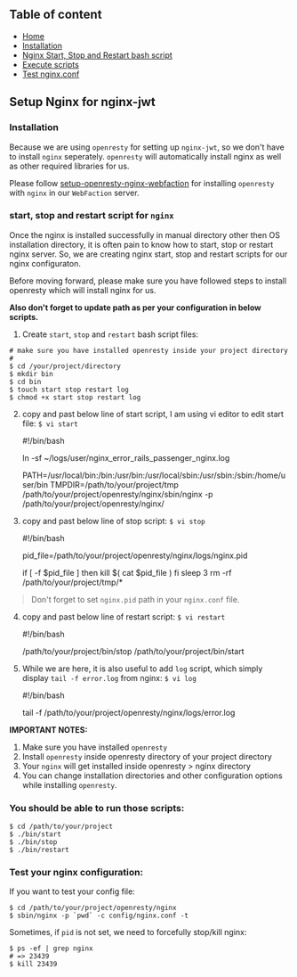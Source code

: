 ## Table of content

- [Home](README.md)
- [Installation](#installation)
- [Nginx Start, Stop and Restart bash script](#start-stop-and-restart-script-for-nginx)
- [Execute scripts](#you-should-be-able-to-run-those-scripts)
- [Test nginx.conf](#test-your-nginx-configuration)

## Setup Nginx for nginx-jwt

### Installation

Because we are using `openresty` for setting up `nginx-jwt`, so we don't have
to install `nginx` seperately. `openresty` will automatically install nginx
as well as other required libraries for us. 

Please follow [setup-openresty-nginx-webfaction](setup-openresty-nginx-webfaction.md)
for installing `openresty` with `nginx` in our `WebFaction` server.

### start, stop and restart script for `nginx`

Once the nginx is installed successfully in manual directory other then OS
installation directory, it is often pain to know how to start, stop or restart
nginx server. So, we are creating nginx start, stop and restart scripts for our
nginx configuraton.

Before moving forward, please make sure you have followed steps to install 
openresty which will install nginx for us.

>
**Also don't forget to update path as per your configuration in below scripts.**

1) Create `start`, `stop` and `restart` bash script files:

```
# make sure you have installed openresty inside your project directory
#
$ cd /your/project/directory
$ mkdir bin
$ cd bin
$ touch start stop restart log
$ chmod +x start stop restart log
```

2) copy and past below line of start script, I am using vi editor to edit 
start file: `$ vi start`

	#!/bin/bash
			
	ln -sf ~/logs/user/nginx_error_rails_passenger_nginx.log
	
	PATH=/usr/local/bin:/bin:/usr/bin:/usr/local/sbin:/usr/sbin:/sbin:/home/user/bin TMPDIR=/path/to/your/project/tmp /path/to/your/project/openresty/nginx/sbin/nginx -p /path/to/your/project/openresty/nginx/
		
		
3) copy and past below line of stop script: `$ vi stop`

	#!/bin/bash

	pid_file=/path/to/your/project/openresty/nginx/logs/nginx.pid

	if [ -f $pid_file ]
	then
  		kill $( cat $pid_file )
	fi
	sleep 3
	rm -rf /path/to/your/project/tmp/*
	
> Don't forget to set `nginx.pid` path in your `nginx.conf` file.

4) copy and past below line of restart script: `$ vi restart`
	
	#!/bin/bash
	
	/path/to/your/project/bin/stop
	/path/to/your/project/bin/start


5) While we are here, it is also useful to add `log` script, which simply display
`tail -f error.log` from nginx: `$ vi log`
		
	#!/bin/bash

	tail -f /path/to/your/project/openresty/nginx/logs/error.log


**IMPORTANT NOTES:**

1. Make sure you have installed `openresty`
2. Install `openresty` inside openresty directory of your project directory
3. Your `nginx` will get installed inside openresty > nginx directory
4. You can change installation directories and other configuration options 
while installing `openresty`.

### You should be able to run those scripts:

	$ cd /path/to/your/project
	$ ./bin/start
	$ ./bin/stop
	$ ./bin/restart

### Test your nginx configuration:

If you want to test your config file:

	$ cd /path/to/your/project/openresty/nginx
	$ sbin/nginx -p `pwd` -c config/nginx.conf -t

Sometimes, if `pid` is not set, we need to forcefully stop/kill nginx:

	$ ps -ef | grep nginx
	# => 23439
	$ kill 23439
